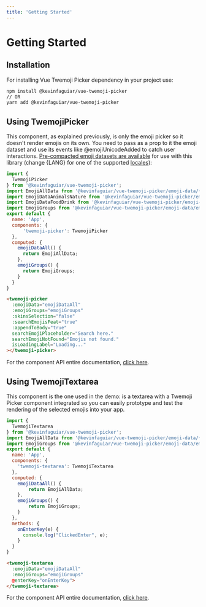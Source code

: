 ```yaml
---
title: 'Getting Started'
---
```


# Getting Started

## Installation

For installing Vue Twemoji Picker dependency in your project use:

``` sh
npm install @kevinfaguiar/vue-twemoji-picker
// OR
yarn add @kevinfaguiar/vue-twemoji-picker
```

## Using TwemojiPicker

This component, as explained previously, is only the emoji picker so it doesn't render emojis on its own. You need to pass as a prop to it the emoji dataset and use its events like @emojiUnicodeAdded to catch user interactions. [Pre-compacted emoji datasets are available](/docs/emoji-datasets) for use with this library (change {LANG} for one of the supported [locales](/docs/localization)):

``` js
import {
  TwemojiPicker
} from '@kevinfaguiar/vue-twemoji-picker';
import EmojiAllData from '@kevinfaguiar/vue-twemoji-picker/emoji-data/{LANG}/emoji-all-groups.json';
import EmojiDataAnimalsNature from '@kevinfaguiar/vue-twemoji-picker/emoji-data/{LANG}/emoji-group-animals-nature.json';
import EmojiDataFoodDrink from '@kevinfaguiar/vue-twemoji-picker/emoji-data/{LANG}/emoji-group-food-drink.json';
import EmojiGroups from '@kevinfaguiar/vue-twemoji-picker/emoji-data/emoji-groups.json';
export default {
  name: 'App',
  components: {
      'twemoji-picker': TwemojiPicker
  },
  computed: {
    emojiDataAll() {
      return EmojiAllData;
    },
    emojiGroups() {
      return EmojiGroups;
    }
  }
}
```

``` html
<twemoji-picker
  :emojiData="emojiDataAll"
  :emojiGroups="emojiGroups"
  :skinsSelection="false"
  :searchEmojisFeat="true"
  :appendToBody="true"
  searchEmojiPlaceholder="Search here."
  searchEmojiNotFound="Emojis not found."
  isLoadingLabel="Loading..."
></twemoji-picker>
```

For the component API entire documentation, [click here](/docs/twemoji-picker-api).

## Using TwemojiTextarea

This component is the one used in the demo: is a textarea with a Twemoji Picker component integrated so you can easily prototype and test the rendering of the selected emojis into your app.

``` js
import {
  TwemojiTextarea
} from '@kevinfaguiar/vue-twemoji-picker';
import EmojiAllData from '@kevinfaguiar/vue-twemoji-picker/emoji-data/{LANG}/emoji-all-groups.json';
import EmojiGroups from '@kevinfaguiar/vue-twemoji-picker/emoji-data/emoji-groups.json';
export default {
  name: 'App',
  components: {
    'twemoji-textarea': TwemojiTextarea
  },
  computed: {
    emojiDataAll() {
        return EmojiAllData;
    },
    emojiGroups() {
        return EmojiGroups;
    }
  },
  methods: {
    onEnterKey(e) {
      console.log("ClickedEnter", e);
    }
  }
}
```

``` html
<twemoji-textarea 
  :emojiData="emojiDataAll" 
  :emojiGroups="emojiGroups" 
  @enterKey="onEnterKey">
</twemoji-textarea>
```

For the component API entire documentation, [click here](/docs/twemoji-textarea-api).

